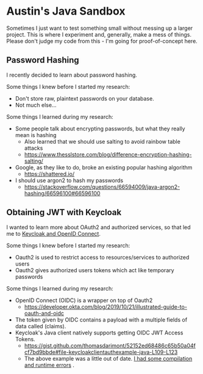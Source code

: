 # Austin's Java Sandbox

Sometimes I just want to test something small without messing up a larger project. This is where I experiment and,
generally, make a mess of things. Please don't judge my code from this - I'm going for proof-of-concept here.

## Password Hashing

I recently decided to learn about password hashing.

Some things I knew before I started my research:
  * Don't store raw, plaintext passwords on your database.
  * Not much else...

Some things I learned during my research:
  * Some people talk about encrypting passwords, but what they really mean is hashing
    * Also learned that we should use salting to avoid rainbow table attacks
    * https://www.thesslstore.com/blog/difference-encryption-hashing-salting/
  * Google, as they like to do, broke an existing popular hashing algorithm
    * https://shattered.io/
  * I should use argon2 to hash my passwords
    * https://stackoverflow.com/questions/66594009/java-argon2-hashing/66596100#66596100

## Obtaining JWT with Keycloak

I wanted to learn more about OAuth2 and authorized services, so that led me
to [Keycloak and OpenID Connect](https://www.keycloak.org/docs/latest/securing_apps/).

Some things I knew before I started my research:

* Oauth2 is used to restrict access to resources/services to authorized users
* Oauth2 gives authorized users tokens which act like temporary passwords

Some things I learned during my research:

* OpenID Connect (OIDC) is a wrapper on top of Oauth2
  * https://developer.okta.com/blog/2019/10/21/illustrated-guide-to-oauth-and-oidc
* The token given by OIDC contains a payload with a multiple fields of data called (claims).
* Keycloak's Java client natively supports getting OIDC JWT Access Tokens.
  * https://gist.github.com/thomasdarimont/52152ed68486c65b50a04fcf7bd9bbde#file-keycloakclientauthexample-java-L109-L123
  * The above example was a little out of
    date. [I had some compilation and runtime errors](https://stackoverflow.com/questions/66701269/resteasyclient-incompatibleclasschangeerror-resteasyproviderfactory-getcontextd)
    .